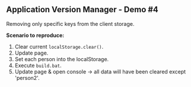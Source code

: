 ## Application Version Manager - Demo #4

Removing only specific keys from the client storage.

**Scenario to reproduce:**<br/>

1. Clear current `localStorage.clear()`.
2. Update page.
3. Set each person into the localStorage.
4. Execute `build.bat`.
5. Update page & open console -> all data will have been cleared except 'person2'.